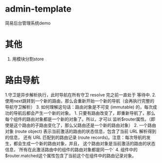 # admin-template
简易后台管理系统demo

# 其他
1. 用模块分割store


# 路由导航
1.守卫是异步解析执行，此时导航在所有守卫 resolve 完之前一直处于 等待中.
2. 使用next跳转到一个新的路由，那么会重新开始一个新的导航（会再执行完整的导航守卫解析）
3. 如何理解这句话：路由对象是不可变 (immutable) 的，每次成功的导航后都会产生一个新的对象。
	1. 只要有路由改变了，即重新导航了，那么每个组件的路由对象都是一个新的对象了。所以，才可以
	监听$router属性。（即使是这个路由的子路由变化了，那么父路由还是一个新的路由对象）
	2. 一个路由对象 (route object) 表示当前激活的路由的状态信息，包含了当前 URL 解析得到的信息，
	还有 URL 匹配到的路由记录 (route records)。注意：每次导航的发生，都会生成一个新的路由对象，并且，
	这个路由对象是当前激活的路由的状态信息，`所有在此激活路由中的组件的路由对象都是同一个`
4. 组件中的$router.matched这个属性包含了当前这个在组件中的路由记录对象。






